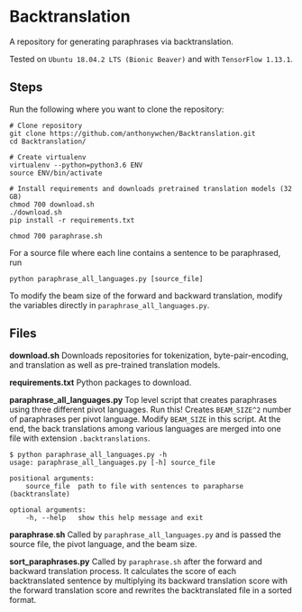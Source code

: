 
# Backtranslation

A repository for generating paraphrases via backtranslation. 

Tested on `Ubuntu 18.04.2 LTS (Bionic Beaver)` and with `TensorFlow 1.13.1`. 

## Steps

Run the following where you want to clone the repository:
```
# Clone repository
git clone https://github.com/anthonywchen/Backtranslation.git
cd Backtranslation/

# Create virtualenv
virtualenv --python=python3.6 ENV
source ENV/bin/activate

# Install requirements and downloads pretrained translation models (32 GB)
chmod 700 download.sh
./download.sh
pip install -r requirements.txt

chmod 700 paraphrase.sh
```

For a source file where each line contains a sentence to be paraphrased, run
```
python paraphrase_all_languages.py [source_file]
```
To modify the beam size of the forward and backward translation, modify the variables directly in `paraphrase_all_languages.py`.

## Files
**download.**sh**** 
Downloads repositories for tokenization, byte-pair-encoding, and translation as well as pre-trained translation models.

**requirements.txt**
Python packages to download.

**paraphrase_all_languages.py**
Top level script that creates paraphrases using three different pivot languages. Run this! Creates `BEAM_SIZE^2` number of paraphrases per pivot language. Modify `BEAM_SIZE` in this script. At the end, the back translations among various languages are merged into one file with extension ```.backtranslations```.
 
```
$ python paraphrase_all_languages.py -h
usage: paraphrase_all_languages.py [-h] source_file

positional arguments:
	source_file  path to file with sentences to parapharse (backtranslate)

optional arguments:
	-h, --help   show this help message and exit
```
**paraphrase**.**sh**
Called by `paraphrase_all_languages.py` and is passed the source file, the pivot language, and the beam size. 

**sort_paraphrases.py**
Called by `paraphrase.sh` after the forward and backward translation process. It calculates the score of each backtranslated sentence by multiplying its backward translation score with the forward translation score and rewrites the backtranslated file in a sorted format.
